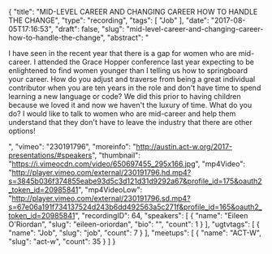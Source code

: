 {
  "title": "MID-LEVEL CAREER AND CHANGING CAREER HOW TO HANDLE THE CHANGE",
  "type": "recording",
  "tags": [
    "Job"
  ],
  "date": "2017-08-05T17:16:53",
  "draft": false,
  "slug": "mid-level-career-and-changing-career-how-to-handle-the-change",
  "abstract": "<p>I have seen in the recent year that there is a gap for women who are mid-career. I attended the Grace Hopper conference last year expecting to be enlightened to find women younger than I telling us how to springboard your career. How do you adjust and traverse from being a great individual contributor when you are ten years in the role and don't have time to spend learning a new language or code? We did this prior to having children because we loved it and now we haven't the luxury of time. What do you do? I would like to talk to women who are mid-career and help them understand that they don't have to leave the industry that there are other options!</p>",
  "vimeo": "230191796",
  "moreinfo": "http://austin.act-w.org/2017-presentations/#speakers",
  "thumbnail": "https://i.vimeocdn.com/video/650697455_295x166.jpg",
  "mp4Video": "http://player.vimeo.com/external/230191796.hd.mp4?s=3845b036f374855eabe93d5c3d121d31d9292a67&profile_id=175&oauth2_token_id=20985841",
  "mp4VideoLow": "http://player.vimeo.com/external/230191796.sd.mp4?s=67e06a191f734137524d243b6dd492563a5c271f&profile_id=165&oauth2_token_id=20985841",
  "recordingID": 64,
  "speakers": [
    {
      "name": "Eileen O'Riordan",
      "slug": "eileen-oriordan",
      "bio": "",
      "count": 1
    }
  ],
  "ugtvtags": [
    {
      "name": "Job",
      "slug": "job",
      "count": 7
    }
  ],
  "meetups": [
    {
      "name": "ACT-W",
      "slug": "act-w",
      "count": 35
    }
  ]
}